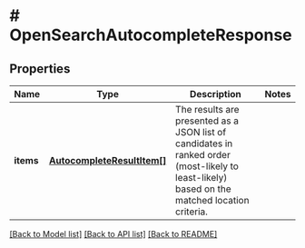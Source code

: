# # OpenSearchAutocompleteResponse

## Properties

Name | Type | Description | Notes
------------ | ------------- | ------------- | -------------
**items** | [**AutocompleteResultItem[]**](AutocompleteResultItem.md) | The results are presented as a JSON list of candidates in ranked order (most-likely to least-likely) based on the matched location criteria. |

[[Back to Model list]](../../README.md#models) [[Back to API list]](../../README.md#endpoints) [[Back to README]](../../README.md)
